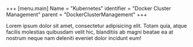 +++
[menu.main]
Name = "Kubernetes"
identifier = "Docker Cluster Management"
parent = "DockerClusterManagement"
+++

Lorem ipsum dolor sit amet, consectetur adipisicing elit. Totam quia, atque facilis molestias quibusdam velit hic, blanditiis ab magni beatae ea at nostrum neque nam deleniti eveniet dolor incidunt eum!